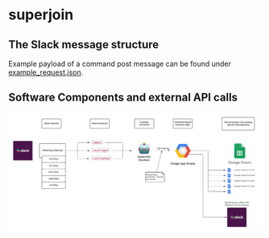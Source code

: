 # superjoin

## The Slack message structure

Example payload of a command post message can be found under [example_request.json](doc/example_request.json).

## Software Components and external API calls

![Software Components](doc/software_components.png)
